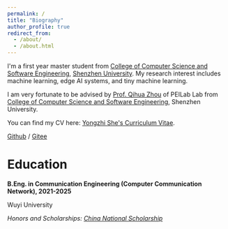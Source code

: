 ```yaml
---
permalink: /
title: "Biography"
author_profile: true
redirect_from: 
  - /about/
  - /about.html
---
```


I'm a first year master student from [College of Computer Science and Software Engineering](https://csse.szu.edu.cn/), [Shenzhen University](https://www.szu.edu.cn/). My research interest includes machine learning, edge AI systems, and tiny machine learning.

I am very fortunate to be advised by [Prof. Qihua Zhou](https://qihuazhou.github.io/) of PEILab Lab from [College of Computer Science and Software Engineering]([https://cs.pku.edu.cn/](https://csse.szu.edu.cn/)), Shenzhen University. 

You can find my CV here: [Yongzhi She's Curriculum Vitae](../assets/Curriculum_Vitae.pdf).

[Github](https://github.com/yongzhishe) / [Gitee](https://gitee.com/a2455698722)

Education
======
**B.Eng. in Communication Engineering (Computer Communication Network), 2021-2025**

Wuyi University

*Honors and Scholarships: [China National Scholarship](http://www.moe.gov.cn/srcsite/A05/s7505/202412/t20241230_1172663.html)*
